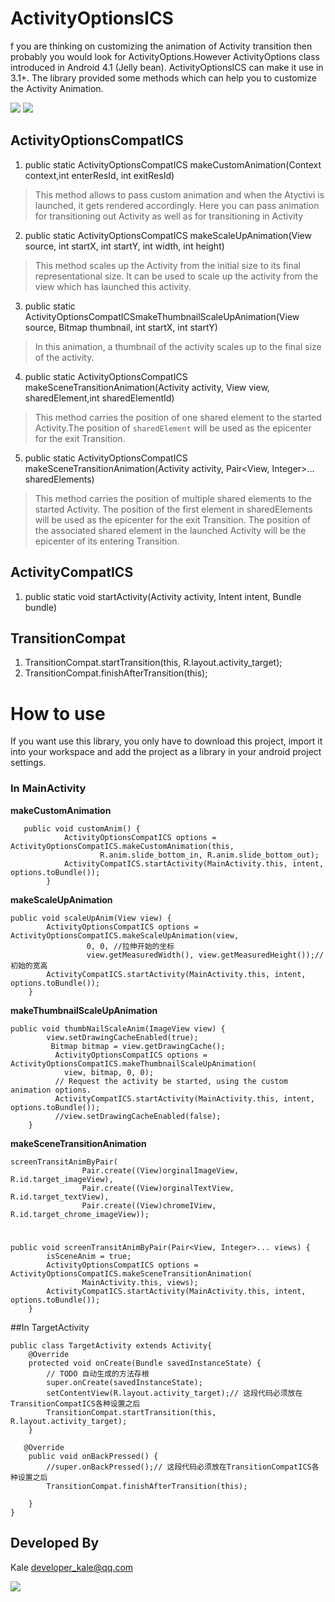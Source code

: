 ActivityOptionsICS
===========
f you are thinking on customizing the animation of Activity transition then probably you would look for ActivityOptions.However ActivityOptions class introduced in Android 4.1 (Jelly bean). ActivityOptionsICS can make it use in 3.1+. The library provided some methods which can help you to customize the Activity Animation.

![](http://images.cnitblog.com/blog/651487/201411/281237244814806.gif)
![](http://images.cnitblog.com/blog/651487/201411/281238364811410.gif)  


ActivityOptionsCompatICS
--

1. public static ActivityOptionsCompatICS makeCustomAnimation(Context context,int enterResId, int exitResId)
>This method allows to pass custom animation and when the Atyctivi is launched, it gets rendered accordingly. Here you can pass animation for transitioning out Activity as well as for transitioning in Activity   

2. public static ActivityOptionsCompatICS makeScaleUpAnimation(View source, int startX, int startY, int width, int height)  
>This method scales up the Activity from the initial size to its final representational size. It can be used to scale up the activity from the view which has launched this activity.  

3. public static ActivityOptionsCompatICSmakeThumbnailScaleUpAnimation(View source, Bitmap thumbnail, int startX, int startY)   
>In this animation, a thumbnail of the activity scales up to the final size of the activity.  

4. public static ActivityOptionsCompatICS makeSceneTransitionAnimation(Activity activity, View view, sharedElement,int sharedElementId)
>This method carries the position of one shared element to the started Activity.The position of <code>sharedElement</code> will be used as the epicenter for the exit Transition. 

5. public static ActivityOptionsCompatICS makeSceneTransitionAnimation(Activity activity, Pair<View, Integer>... sharedElements)
>This method carries the position of multiple shared elements to the started Activity. The position of the first element in sharedElements will be used as the epicenter for the exit Transition. The position of the associated shared element in the launched Activity will be the epicenter of its entering Transition.  


ActivityCompatICS
----
1. public static void startActivity(Activity activity, Intent intent, Bundle bundle) 

TransitionCompat
----
1. TransitionCompat.startTransition(this, R.layout.activity_target);
2. TransitionCompat.finishAfterTransition(this);

 		


# How to use
	
If you want use this library, you only have to download this project, import it into your workspace and add the project as a library in your android project settings.

### In MainActivity  


 **makeCustomAnimation** 
 
       public void customAnim() {
        		ActivityOptionsCompatICS options = ActivityOptionsCompatICS.makeCustomAnimation(this,
        				R.anim.slide_bottom_in, R.anim.slide_bottom_out);
        		ActivityCompatICS.startActivity(MainActivity.this, intent, options.toBundle());
        	}
**makeScaleUpAnimation**  

    public void scaleUpAnim(View view) {
    		ActivityOptionsCompatICS options = ActivityOptionsCompatICS.makeScaleUpAnimation(view,
    				 0, 0, //拉伸开始的坐标
    	             view.getMeasuredWidth(), view.getMeasuredHeight());//初始的宽高
    		ActivityCompatICS.startActivity(MainActivity.this, intent, options.toBundle());
    	}
	
**makeThumbnailScaleUpAnimation**  

    public void thumbNailScaleAnim(ImageView view) {
    		view.setDrawingCacheEnabled(true);
    		 Bitmap bitmap = view.getDrawingCache();
    		  ActivityOptionsCompatICS options = ActivityOptionsCompatICS.makeThumbnailScaleUpAnimation(
    		    view, bitmap, 0, 0);
    		  // Request the activity be started, using the custom animation options.
    		  ActivityCompatICS.startActivity(MainActivity.this, intent, options.toBundle());
    		  //view.setDrawingCacheEnabled(false);
    	}
	
**makeSceneTransitionAnimation**

    screenTransitAnimByPair(
					Pair.create((View)orginalImageView, R.id.target_imageView),
					Pair.create((View)orginalTextView, R.id.target_textView),
					Pair.create((View)chromeIView, R.id.target_chrome_imageView));   
# 
    public void screenTransitAnimByPair(Pair<View, Integer>... views) {
    		isSceneAnim = true;
    		ActivityOptionsCompatICS options = ActivityOptionsCompatICS.makeSceneTransitionAnimation(
    				MainActivity.this, views);
    		ActivityCompatICS.startActivity(MainActivity.this, intent, options.toBundle());
    	}
  
  
##In TargetActivity


    public class TargetActivity extends Activity{
        @Override
        protected void onCreate(Bundle savedInstanceState) {
            // TODO 自动生成的方法存根
            super.onCreate(savedInstanceState);
            setContentView(R.layout.activity_target);// 这段代码必须放在TransitionCompatICS各种设置之后
            TransitionCompat.startTransition(this, R.layout.activity_target);
        }
        
       @Override
        public void onBackPressed() {
            //super.onBackPressed();// 这段代码必须放在TransitionCompatICS各种设置之后
            TransitionCompat.finishAfterTransition(this);
            
        }
    }  
Developed By
--------------------

Kale <developer_kale@qq.com>  

![](https://avatars3.githubusercontent.com/u/9552155?v=3&s=460)